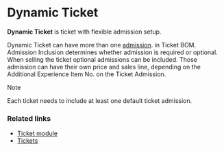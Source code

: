# Dynamic Ticket

**Dynamic Ticket** is ticket with flexible admission setup.  


Dynamic Ticket can have more than one [admission](./admission.md). in Ticket BOM. Admission Inclusion determines whether admission is required or optional. 
When selling the ticket optional admissions can be included. Those admission can have their own price and sales line, depending on the Additional Experience Item No. on the Ticket Admission.

> [!NOTE]
> Each ticket needs to include at least one default ticket admission.

### Related links
- [Ticket module](../intro.md)
- [Tickets](./ticket.md)